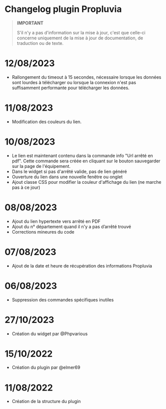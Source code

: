 # Changelog plugin Propluvia

>**IMPORTANT**
>
>S'il n'y a pas d'information sur la mise à jour, c'est que celle-ci concerne uniquement de la mise à jour de documentation, de traduction ou de texte.

# 12/08/2023
- Rallongement du timeout à 15 secondes, nécessaire lorsque les données sont lourdes à télécharger ou lorsque la connexion n'est pas suffisamment performante pour télécharger les données. 

# 11/08/2023
- Modification des couleurs du lien.

# 10/08/2023
- Le lien est maintenant contenu dans la commande info "Url arrêté en pdf". Cette commande sera créée en cliquant sur le bouton sauvegarder sur la page de l'équipement.
- Dans le widget si pas d'arrêté valide, pas de lien généré
- Ouverture du lien dans une nouvelle fenêtre ou onglet
- Ajout classe CSS pour modifier la couleur d'affichage du lien (ne marche pas à ce jour)

# 08/08/2023
- Ajout du lien hypertexte vers arrêté en PDF
- Ajout du n° département quand il n'y a pas d’arrêté trouvé
- Corrections mineures du code

# 07/08/2023
- Ajout de la date et heure de récupération des informations Propluvia 

# 06/08/2023
- Suppression des commandes spécifiques inutiles

# 27/10/2023
- Création du widget par @Phpvarious

# 15/10/2022
- Création du plugin par @elmer69

# 11/08/2022
- Création de la structure du plugin
